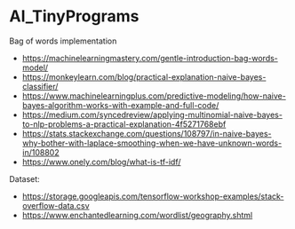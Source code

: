 # AI_TinyPrograms
Bag of words implementation

* https://machinelearningmastery.com/gentle-introduction-bag-words-model/
* https://monkeylearn.com/blog/practical-explanation-naive-bayes-classifier/
* https://www.machinelearningplus.com/predictive-modeling/how-naive-bayes-algorithm-works-with-example-and-full-code/
* https://medium.com/syncedreview/applying-multinomial-naive-bayes-to-nlp-problems-a-practical-explanation-4f5271768ebf
* https://stats.stackexchange.com/questions/108797/in-naive-bayes-why-bother-with-laplace-smoothing-when-we-have-unknown-words-in/108802
* https://www.onely.com/blog/what-is-tf-idf/

Dataset:
* https://storage.googleapis.com/tensorflow-workshop-examples/stack-overflow-data.csv
* https://www.enchantedlearning.com/wordlist/geography.shtml
